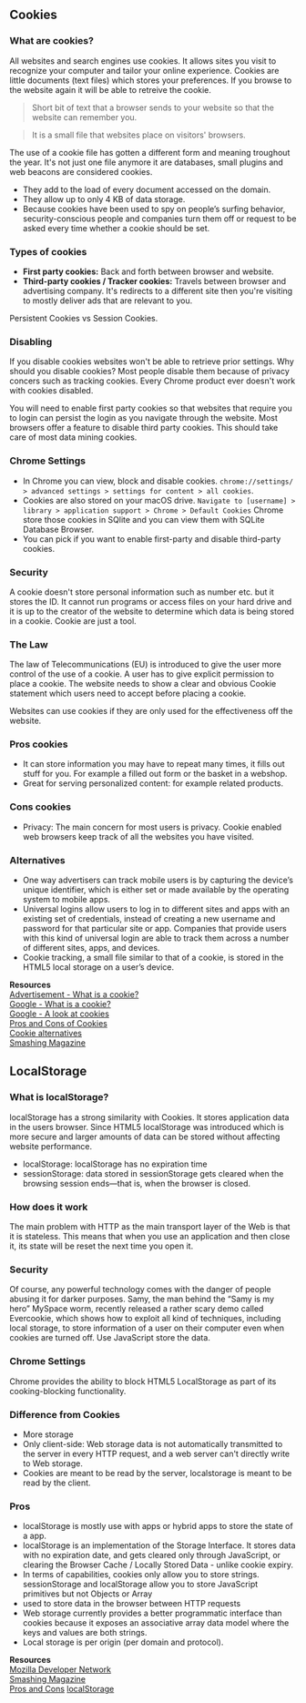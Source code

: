 ## Cookies

### What are cookies?

All websites and search engines use cookies. It allows sites you visit to recognize your computer and tailor your online experience. Cookies are little documents (text files) which stores your preferences. If you browse to the website again it will be able to retreive the cookie.


> Short bit of text that a browser sends to your website so that the website can remember you.  

> It is a small file that websites place on visitors' browsers.

The use of a cookie file has gotten a different form and meaning troughout the year. It's not just one file anymore it are databases, small plugins and web beacons are considered cookies.

* They add to the load of every document accessed on the domain.
* They allow up to only 4 KB of data storage.
* Because cookies have been used to spy on people’s surfing behavior, security-conscious people and companies turn them off or request to be asked every time whether a cookie should be set.

### Types of cookies
* **First party cookies:** Back and forth between browser and website.
* **Third-party cookies / Tracker cookies:** Travels between browser and advertising company. It's redirects to a different site then you're visiting to mostly deliver ads that are relevant to you.

Persistent Cookies vs Session Cookies.

### Disabling
If you disable cookies websites won't be able to retrieve prior settings. Why should you disable cookies? Most people disable them because of privacy concers such as tracking cookies. Every Chrome product ever doesn't work with cookies disabled.

You will need to enable first party cookies so that websites that require you to login can persist the login as you navigate through the website. Most browsers offer a feature to disable third party cookies. This should take care of most data mining cookies.

### Chrome Settings
* In Chrome you can view, block and disable cookies. `chrome://settings/ > advanced settings > settings for content > all cookies`.
* Cookies are also stored on your macOS drive. `Navigate to [username] > library > application support > Chrome > Default Cookies` Chrome store those cookies in SQlite and you can view them with SQLite Database Browser.
* You can pick if you want to enable first-party and disable third-party cookies.

### Security
A cookie doesn't store personal information such as number etc. but it stores the ID. It cannot run programs or access files on your hard drive and it is up to the creator of the website to determine which data is being stored in a cookie. Cookie are just a tool.

### The Law
The law of Telecommunications (EU) is introduced to give the user more control of the use of a cookie. A user has to give explicit permission to place a cookie. The website needs to show a clear and obvious Cookie statement which users need to accept before placing a cookie.

Websites can use cookies if they are only used for the effectiveness off the website.

### Pros cookies
* It can store information you may have to repeat many times, it fills out stuff for you. For example a filled out form or the basket in a webshop.
* Great for serving personalized content: for example related products.

### Cons cookies
* Privacy: The main concern for most users is privacy. Cookie enabled web browsers keep track of all the websites you have visited.

### Alternatives
* One way advertisers can track mobile users is by capturing the device’s unique identifier, which is either set or made available by the operating system to mobile apps.
* Universal logins allow users to log in to different sites and apps with an existing set of credentials, instead of creating a new username and password for that particular site or app. Companies that provide users with this kind of universal login are able to track them across a number of different sites, apps, and devices.
* Cookie tracking, a small file similar to that of a cookie, is stored in the HTML5 local storage on a user’s device.

**Resources**  
[Advertisement - What is a cookie? ](https://www.youtube.com/watch?v=I01XMRo2ESg)  
[Google - What is a cookie?](https://www.youtube.com/watch?v=I01XMRo2ESg)  
[Google - A look at cookies](https://www.youtube.com/watch?v=TBR-xtJVq7E)  
[Pros and Cons of Cookies](http://www.internetmarketinginc.com/blog/the-pros-and-cons-of-cookies-a-google-story/)  
[Cookie alternatives](http://clearcode.cc/2015/05/cookie-alternative-future-mobile-advertising/)  
[Smashing Magazine](https://www.smashingmagazine.com/2010/10/local-storage-and-how-to-use-it/)

## LocalStorage

### What is localStorage?
localStorage has a strong similarity with Cookies. It stores application data in the users browser. Since HTML5 localStorage was introduced which is more secure and larger amounts of data can be stored without affecting website performance.

* localStorage: localStorage has no expiration time
* sessionStorage: data stored in sessionStorage gets cleared when the browsing session ends—that is, when the browser is closed.

### How does it work
The main problem with HTTP as the main transport layer of the Web is that it is stateless. This means that when you use an application and then close it, its state will be reset the next time you open it.

### Security
Of course, any powerful technology comes with the danger of people abusing it for darker purposes. Samy, the man behind the “Samy is my hero” MySpace worm, recently released a rather scary demo called Evercookie, which shows how to exploit all kind of techniques, including local storage, to store information of a user on their computer even when cookies are turned off. Use JavaScript store the data.

### Chrome Settings
Chrome provides the ability to block HTML5 LocalStorage as part of its cooking-blocking functionality.

### Difference from Cookies
* More storage
* Only client-side: Web storage data is not automatically transmitted to the server in every HTTP request, and a web server can't directly write to Web storage.
* Cookies are meant to be read by the server, localstorage is meant to be read by the client.

### Pros
* localStorage is mostly use with apps or hybrid apps to store the state of a app.
* localStorage is an implementation of the Storage Interface. It stores data with no expiration date, and gets cleared only through JavaScript, or clearing the Browser Cache / Locally Stored Data - unlike cookie expiry.
* In terms of capabilities, cookies only allow you to store strings. sessionStorage and localStorage allow you to store JavaScript primitives but not Objects or Array
* used to store data in the browser between HTTP requests
* Web storage currently provides a better programmatic interface than cookies because it exposes an associative array data model where the keys and values are both strings.
* Local storage is per origin (per domain and protocol).


**Resources**  
[Mozilla Developer Network](https://developer.mozilla.org/en/docs/Web/API/Window/localStorage)  
[Smashing Magazine](https://www.smashingmagazine.com/2010/10/local-storage-and-how-to-use-it/)  
[Pros and Cons](https://www.quora.com/What-are-the-pros-and-cons-of-using-an-HTML5-local-storage-vs-cookies)
[localStorage](https://stackoverflow.com/questions/3220660/local-storage-vs-cookies)
